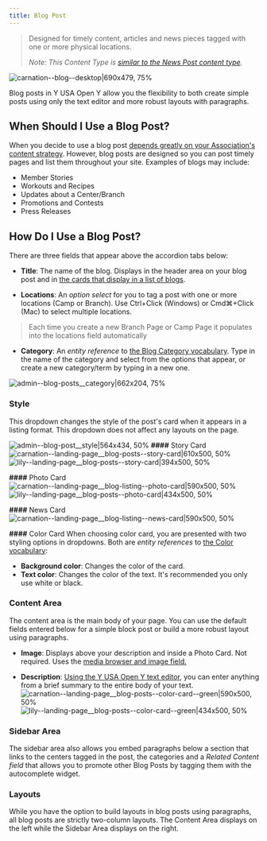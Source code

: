 ```yaml
---
title: Blog Post
---
```


> Designed for timely content, articles and news pieces tagged with one or more physical locations.
>
> *Note: This Content Type is [similar to the News Post content type](https://community.openymca.org/t/news-post-content-types-open-y-user-docs/694).*

![carnation--blog--desktop|690x479, 75%](upload://Rkgdb0hjyEt9lLUjFxWtTDGmZE.jpeg)

Blog posts in Y USA Open Y allow you the flexibility to both create simple posts using only the text editor and more robust layouts with paragraphs.

## When Should I Use a Blog Post?
When you decide to use a blog post [depends greatly on your Association's content strategy](https://www.youtube.com/watch?v=myGNK_qUGDM). However, blog posts are designed so you can post timely pages and list them throughout your site. Examples of blogs may include:

* Member Stories
* Workouts and Recipes
* Updates about a Center/Branch
* Promotions and Contests
* Press Releases

## How Do I Use a Blog Post?

There are three fields that appear above the accordion tabs below:

* **Title**: The name of the blog. Displays in the header area on your blog post and in [the cards that display in a list of blogs](https://community.openymca.org/t/blog-posts-paragraphs-open-y-user-docs/705).

* **Locations**: An *option select* for you to tag a post with one or more locations (Camp or Branch). Use Ctrl+Click (Windows) or Cmd⌘+Click (Mac) to select multiple locations.

> Each time you create a new Branch Page or Camp Page it populates into the locations field automatically

* **Category**: An *entity reference* to [the Blog Category vocabulary](https://community.openymca.org/t/taxonomy-vocabularies-and-terms-website-structure-open-y-user-docs/734). Type in the name of the category and select from the options that appear, or create a new category/term by typing in a new one.

![admin--blog-posts__category|662x204, 75%](upload://jwO81z5xCJqqZQwPTRIoyRgNmwW.gif)

### Style
This dropdown changes the style of the post's card when it appears in a listing format. This dropdown does not affect any layouts on the page.

![admin--blog-post__style|564x434, 50%](upload://cPN5q42rJ6WDOnkaQJ9eLyTdlZO.png)
**####** Story Card
![carnation--landing-page__blog-posts--story-card|610x500, 50%](upload://oJLrZIvtwSuBB7Jpu5nB8zki5X9.png) ![lily--landing-page__blog-posts--story-card|394x500, 50%](upload://i3yBTJgILl00OKqXi5fWd6VAmT8.png)

**####** Photo Card
![carnation--landing-page__blog-listing--photo-card|590x500, 50%](upload://tCqVbj1a1LnF1vt47REP84d7LYA.png) ![lily--landing-page__blog-posts--photo-card|434x500, 50%](upload://5FmyMqI53U1GhHWF7ehlqyQq8hg.png)

**####** News Card
![carnation--landing-page__blog-listing--news-card|590x500, 50%](upload://z5Ez1sNgStJPfGzD6lKSzwLFeii.png)

**####** Color Card
When choosing color card, you are presented with two styling options in dropdowns. Both are *entity references* to [the Color vocabulary](https://community.openymca.org/t/taxonomy-vocabularies-and-terms-website-structure-open-y-user-docs/734):

* **Background color**: Changes the color of the card.
* **Text color**: Changes the color of the text. It's recommended you only use white or black.

### Content Area
The content area is the main body of your page. You can use the default fields entered below for a simple block post or build a more robust layout using paragraphs.

* **Image**: Displays above your description and inside a Photo Card. Not required. Uses the [media browser and image field.](https://community.openymca.org/t/video-tutorials-for-images-and-documents/738)

* **Description**: [Using the Y USA Open Y text editor](https://community.openymca.org/t/introduction-text-editor-open-y-user-docs/643), you can enter anything from a brief summary to the entire body of your text.
  ![carnation--landing-page__blog-posts--color-card--green|590x500, 50%](upload://zhby7Do2LGR6ZscauU8bVJdUB8h.png) ![lily--landing-page__blog-posts--color-card--green|434x500, 50%](upload://48cFIYzzKbvW4UQushKjT8etmSS.png)


### Sidebar Area

The sidebar area also allows you embed paragraphs below a section that links to the centers tagged in the post, the categories and a *Related Content field* that allows you to promote other Blog Posts by tagging them with the autocomplete widget.

### Layouts

While you have the option to build layouts in blog posts using paragraphs, all blog posts are strictly two-column layouts. The Content Area displays on the left while the Sidebar Area displays on the right.